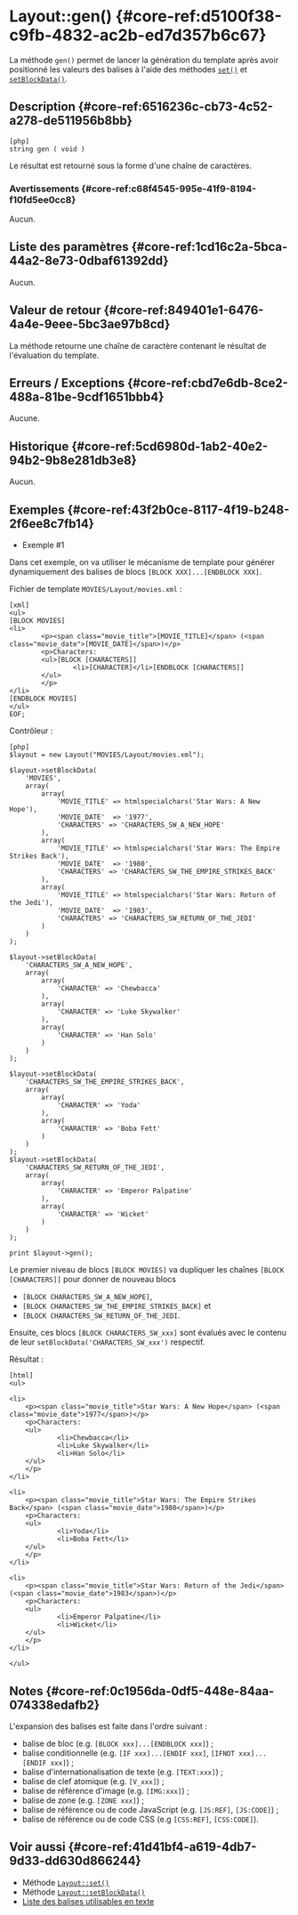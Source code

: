 # Layout::gen() {#core-ref:d5100f38-c9fb-4832-ac2b-ed7d357b6c67}

<div markdown="1" class="short-description">

La méthode `gen()` permet de lancer la génération du template après avoir
positionné les valeurs des balises à l'aide des méthodes [`set()`][set] et
[`setBlockData()`][setBlockData].

</div>

## Description {#core-ref:6516236c-cb73-4c52-a278-de511956b8bb}

    [php]
    string gen ( void )

Le résultat est retourné sous la forme d'une chaîne de caractères.

### Avertissements {#core-ref:c68f4545-995e-41f9-8194-f10fd5ee0cc8}

Aucun.

## Liste des paramètres {#core-ref:1cd16c2a-5bca-44a2-8e73-0dbaf61392dd}

Aucun.

## Valeur de retour {#core-ref:849401e1-6476-4a4e-9eee-5bc3ae97b8cd}

La méthode retourne une chaîne de caractère contenant le résultat de
l'évaluation du template.

## Erreurs / Exceptions {#core-ref:cbd7e6db-8ce2-488a-81be-9cdf1651bbb4}

Aucune.

## Historique {#core-ref:5cd6980d-1ab2-40e2-94b2-9b8e281db3e8}

Aucun.

## Exemples {#core-ref:43f2b0ce-8117-4f19-b248-2f6ee8c7fb14}

- Exemple #1

Dans cet exemple, on va utiliser le mécanisme de template pour générer
dynamiquement des balises de blocs `[BLOCK XXX]...[ENDBLOCK XXX]`.

Fichier de template `MOVIES/Layout/movies.xml` :

    [xml]
    <ul>
    [BLOCK MOVIES]
    <li>
            <p><span class="movie_title">[MOVIE_TITLE]</span> (<span class="movie_date">[MOVIE_DATE]</span>)</p>
            <p>Characters:
            <ul>[BLOCK [CHARACTERS]]
                    <li>[CHARACTER]</li>[ENDBLOCK [CHARACTERS]]
            </ul>
            </p>
    </li>
    [ENDBLOCK MOVIES]
    </ul>
    EOF;

Contrôleur :

    [php]
    $layout = new Layout("MOVIES/Layout/movies.xml");
    
    $layout->setBlockData(
        'MOVIES',
        array(
            array(
                'MOVIE_TITLE' => htmlspecialchars('Star Wars: A New Hope'),
                'MOVIE_DATE'  => '1977',
                'CHARACTERS' => 'CHARACTERS_SW_A_NEW_HOPE'
            ),
            array(
                'MOVIE_TITLE' => htmlspecialchars('Star Wars: The Empire Strikes Back'),
                'MOVIE_DATE'  => '1980',
                'CHARACTERS' => 'CHARACTERS_SW_THE_EMPIRE_STRIKES_BACK'
            ),
            array(
                'MOVIE_TITLE' => htmlspecialchars('Star Wars: Return of the Jedi'),
                'MOVIE_DATE'  => '1983',
                'CHARACTERS' => 'CHARACTERS_SW_RETURN_OF_THE_JEDI'
            )
        )
    );
    
    $layout->setBlockData(
        'CHARACTERS_SW_A_NEW_HOPE',
        array(
            array(
                'CHARACTER' => 'Chewbacca'
            ),
            array(
                'CHARACTER' => 'Luke Skywalker'
            ),
            array(
                'CHARACTER' => 'Han Solo'
            )
        )
    );
    
    $layout->setBlockData(
        'CHARACTERS_SW_THE_EMPIRE_STRIKES_BACK',
        array(
            array(
                'CHARACTER' => 'Yoda'
            ),
            array(
                'CHARACTER' => 'Boba Fett'
            )
        )
    );
    $layout->setBlockData(
        'CHARACTERS_SW_RETURN_OF_THE_JEDI',
        array(
            array(
                'CHARACTER' => 'Emperor Palpatine'
            ),
            array(
                'CHARACTER' => 'Wicket'
            )
        )
    );
    
    print $layout->gen();

Le premier niveau de blocs `[BLOCK MOVIES]` va dupliquer les chaînes
`[BLOCK [CHARACTERS]]` pour donner de nouveau blocs

-   `[BLOCK CHARACTERS_SW_A_NEW_HOPE]`,
-   `[BLOCK CHARACTERS_SW_THE_EMPIRE_STRIKES_BACK]` et
-   `[BLOCK CHARACTERS_SW_RETURN_OF_THE_JEDI`.

Ensuite, ces blocs `[BLOCK CHARACTERS_SW_xxx]` sont évalués avec le contenu de
leur `setBlockData('CHARACTERS_SW_xxx')` respectif.

Résultat :

    [html]
    <ul>
    
    <li>
        <p><span class="movie_title">Star Wars: A New Hope</span> (<span class="movie_date">1977</span>)</p>
        <p>Characters:
        <ul>
                <li>Chewbacca</li>
                <li>Luke Skywalker</li>
                <li>Han Solo</li>
        </ul>
        </p>
    </li>
    
    <li>
        <p><span class="movie_title">Star Wars: The Empire Strikes Back</span> (<span class="movie_date">1980</span>)</p>
        <p>Characters:
        <ul>
                <li>Yoda</li>
                <li>Boba Fett</li>
        </ul>
        </p>
    </li>
    
    <li>
        <p><span class="movie_title">Star Wars: Return of the Jedi</span> (<span class="movie_date">1983</span>)</p>
        <p>Characters:
        <ul>
                <li>Emperor Palpatine</li>
                <li>Wicket</li>
        </ul>
        </p>
    </li>
    
    </ul>

## Notes {#core-ref:0c1956da-0df5-448e-84aa-074338edafb2}

L'expansion des balises est faite dans l'ordre suivant :

* balise de bloc (e.g. `[BLOCK xxx]...[ENDBLOCK xxx]`) ;
* balise conditionnelle (e.g. `[IF xxx]...[ENDIF xxx]`, `[IFNOT xxx]...[ENDIF xxx]`) ;
* balise d'internationalisation de texte (e.g. `[TEXT:xxx]`) ;
* balise de clef atomique (e.g. `[V_xxx]`) ;
* balise de référence d'image (e.g. `[IMG:xxx]`) ;
* balise de zone (e.g. `[ZONE xxx]`) ;
* balise de référence ou de code JavaScript (e.g. `[JS:REF]`, `[JS:CODE]`) ;
* balise de référence ou de code CSS (e.g `[CSS:REF]`, `[CSS:CODE]`).

## Voir aussi {#core-ref:41d41bf4-a619-4db7-9d33-dd630d866244}

- Méthode [`Layout::set()`][set]
- Méthode [`Layout::setBlockData()`][setBlockData]
- [Liste des balises utilisables en texte][tag_list_texte]

<!-- links -->
[set]: #core-ref:812c30ed-11cb-4b59-84d2-ba10e4ab7e88
[setBlockData]: #core-ref:fb8a6d38-0bc7-469b-97d3-7cb8d6d3ea4b
[tag_list_texte]: #core-ref:32dea245-37e6-4a4c-a65e-06c577c0effa